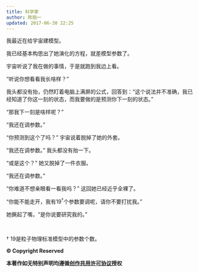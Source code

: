 ```yaml
---
title: 科学家
author: 陈抱一
updated: 2017-06-30 22:25
---
```


我最近在给宇宙建模型。

我已经基本构思出了她演化的方程，就差模型参数了。

宇宙听说了我在做的事情，于是就跑到我边上看。

“听说你想看看我长啥样？”

我头都没有抬，仍然盯着电脑上满屏的公式，回答到：“这个说法并不准确，我已经知道了你这一刻的状态，而我要做的是预测你下一刻的状态。”

“那我下一刻是啥样呢？”

“我还在调参数。”

“你预测到这个了吗？” 宇宙说着脱掉了她的外套。

“我还在调参数。” 我头都没有抬一下。

“或是这个？” 她又脱掉了一件衣服。

“我还在调参数。”

“你难道不想亲眼看一看我吗？” 这回她已经近乎全裸了。

“你能不能走开，我有19<sup>†</sup>个参数要调呢，请你不要打扰我。”

她撅起了嘴，“是你说要研究我的。”

<br>

† 19是粒子物理标准模型中的参数个数。

**© Copyright Reserved**

**本著作如无特别声明均遵循[创作共用许可协议](https://creativecommons.org/)授权**